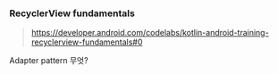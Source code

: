 

### RecyclerView fundamentals

> https://developer.android.com/codelabs/kotlin-android-training-recyclerview-fundamentals#0

Adapter pattern 무엇?

<!--stackedit_data:
eyJoaXN0b3J5IjpbLTEyNDcwOTAxNzUsLTExMjA0NDc3ODYsLT
gxNzQ2OTE4NF19
-->